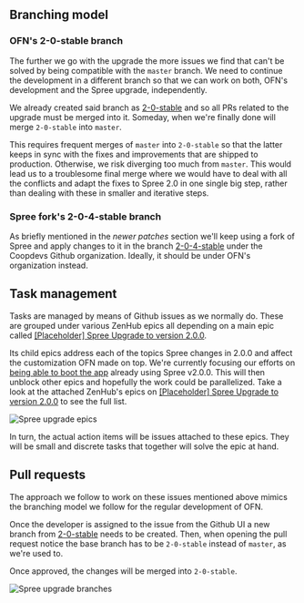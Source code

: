 ## Branching model
### OFN's 2-0-stable branch

The further we go with the upgrade the more issues we find that can't be solved by being compatible with the `master` branch. We need to continue the development in a different branch so that we can work on both, OFN's development and the Spree upgrade, independently.

We already created said branch as [2-0-stable](https://github.com/openfoodfoundation/openfoodnetwork/tree/2-0-stable) and so all PRs related to the upgrade must be merged into it. Someday, when we're finally done will merge `2-0-stable` into `master`.

This requires frequent merges of `master` into `2-0-stable` so that the latter keeps in sync with the fixes and improvements that are shipped to production. Otherwise, we risk diverging too much from `master`. This would lead us to a troublesome final merge where we would have to deal with all the conflicts and adapt the fixes to Spree 2.0 in one single big step, rather than dealing with these in smaller and iterative steps.

### Spree fork's 2-0-4-stable branch

As briefly mentioned in the *newer patches* section we'll keep using a fork of Spree and apply changes to it in the branch [2-0-4-stable](https://github.com/openfoodfoundation/coopdevs/tree/2-0-4-stable) under the Coopdevs Github organization. Ideally, it should be under OFN's organization instead.

## Task management

Tasks are managed by means of Github issues as we normally do. These are grouped under various ZenHub epics all depending on a main epic called [[Placeholder] Spree Upgrade to version 2.0.0](https://github.com/openfoodfoundation/openfoodnetwork/issues/2109).

Its child epics address each of the topics Spree changes in 2.0.0 and affect the customization OFN made on top. We're currently focusing our efforts on [being able to boot the app](https://github.com/openfoodfoundation/openfoodnetwork/issues/2217) already using Spree v2.0.0. This will then unblock other epics and hopefully the work could be parallelized. Take a look at the attached ZenHub's epics on [[Placeholder] Spree Upgrade to version 2.0.0](https://github.com/openfoodfoundation/openfoodnetwork/issues/2109) to see the full list.

![Spree upgrade epics](https://github.com/coopdevs/openfoodnetwork/blob/1b235a8cf6f619b458c0112dac6156f539b88ff9/doc/img/spree_upgrade_epics.jpg)

In turn, the actual action items will be issues attached to these epics. They will be small and discrete tasks that together will solve the epic at hand.

## Pull requests

The approach we follow to work on these issues mentioned above mimics the branching model we follow for the regular development of OFN.

Once the developer is assigned to the issue from the Github UI a new branch from [2-0-stable](https://github.com/openfoodfoundation/openfoodnetwork/tree/2-0-stable) needs to be created. Then, when opening the pull request notice the base branch has to be `2-0-stable` instead of `master`, as we're used to.

Once approved, the changes will be merged into `2-0-stable`.

![Spree upgrade branches](https://raw.githubusercontent.com/coopdevs/openfoodnetwork/1b235a8cf6f619b458c0112dac6156f539b88ff9/doc/img/spree_upgrade_branches.jpg)

